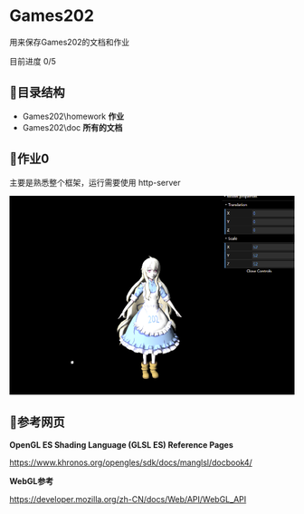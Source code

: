 # Games202
用来保存Games202的文档和作业

目前进度 0/5



## 🔵目录结构

- Games202\homework      **作业**
- Games202\doc                   **所有的文档**



## 🔵作业0

主要是熟悉整个框架，运行需要使用 http-server

![00](README/00.png)



## 🔵参考网页

**OpenGL ES Shading Language (GLSL ES) Reference Pages**

https://www.khronos.org/opengles/sdk/docs/manglsl/docbook4/

**WebGL参考**

https://developer.mozilla.org/zh-CN/docs/Web/API/WebGL_API
